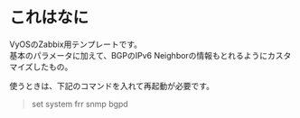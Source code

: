 # これはなに
VyOSのZabbix用テンプレートです。  
基本のパラメータに加えて、BGPのIPv6 Neighborの情報もとれるようにカスタマイズしたもの。  

使うときは、下記のコマンドを入れて再起動が必要です。  
> set system frr snmp bgpd
